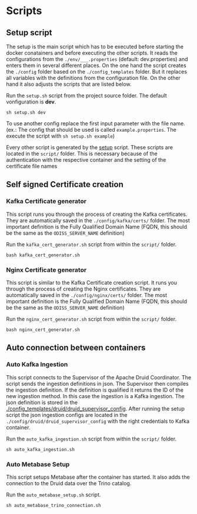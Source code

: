 # Scripts

## Setup script <a name="setup"></a>

The setup is the main script which has to be executed before starting the docker conatainers and before executing the other scripts.
It reads the configurations from the `./env/___.properties` (default: dev.properties) and enters them in several different places.
On the one hand the script creates the `./config` folder based on the `./config_templates` folder. But it replaces all variables with the definitions from the configuration file.
On the other hand it also adjusts the scripts that are listed below.

Run the `setup.sh` script from the project source folder. The default vonfiguration is **dev**.

```
sh setup.sh dev
```

To use another config replace the first input parameter with the file name.
(ex.: The config that should be used is called `example.properties`. The execute the script with `sh setup.sh example`)

Every other script is generated by the [setup](#setup) script. These scripts are located in the `script/` folder.
This is necessary because of the authentication with the respective container and the setting of the certificate file names

## Self signed Certificate creation<a name="CertCreation"></a>


### Kafka Certificate generator

This script runs you through the process of creating the Kafka certificates. They are automatically saved in the `./config/kafka/certs/` folder.
The most important definition is the Fully Qualified Domain Name (FQDN, this should be the same as the `ODISS_SERVER_NAME` definition)

Run the `kafka_cert_generator.sh` script from within the `script/` folder.

```
bash kafka_cert_generator.sh
```

### Nginx Certificate generator

This script is similar to the Kafka Certificate creation script. It runs you through the process of creating the Nginx certificates. They are automatically saved in the `./config/nginx/certs/` folder.
The most important definition is the Fully Qualified Domain Name (FQDN, this should be the same as the `ODISS_SERVER_NAME` definition)

Run the `nginx_cert_generator.sh` script from within the `script/` folder.

```
bash nginx_cert_generator.sh
```

## Auto connection between containers

### Auto Kafka Ingestion

This script connects to the Supervisor of the Apache Druid Coordinator. The script sends the ingestion definitions in json.
The Supervisor then compiles the ingestion definition. If the definition is qualified it returns the ID of the new ingestion method.
In this case the ingestion is a Kafka ingestion. The json definition is stored in the [./config_templates/druid/druid_supervisor_config](../config_templates/druid/druid_supervisor_config).
After running the setup script the json ingestion configs are located in the `./config/druid/druid_supervisor_config` with the right credentials to Kafka container.

Run the `auto_kafka_ingestion.sh` script from within the `script/` folder.

```
sh auto_kafka_ingestion.sh
```

### Auto Metabase Setup

This script setups Metabase after the container has started. 
It also adds the connection to the Druid data over the Trino catalog. 

Run the `auto_metabase_setup.sh` script.

```
sh auto_metabase_trino_connection.sh
```